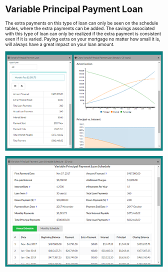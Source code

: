 # Variable Principal Payment Loan

The extra payments on this type of loan can only be seen on the schedule tables, where the extra payments can be added. The savings associated with this type of loan can only be realized if the extra payment is consistent even if it is varied. Paying extra on your mortgage no matter how small it is, will always have a great impact on your loan amount.

![](/assets/variable-principal-payment.png)

![](/assets/variable-principal-ayment-schedule.png)

